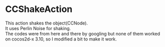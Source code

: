 # CCShakeAction

This action shakes the object(CCNode). <br>
It uses Perlin Noise for shaking. <br>
The codes were from here and there by googling but none of them worked on cocos2d-x 3.10, so I modified a bit to make it work.<br>
